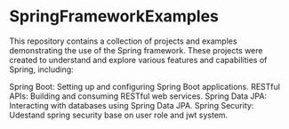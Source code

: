 			
# SpringFrameworkExamples

This repository contains a collection of projects and examples demonstrating the use of the Spring framework. These projects were created to understand and explore various features and capabilities of Spring, including:

Spring Boot: Setting up and configuring Spring Boot applications.
RESTful APIs: Building and consuming RESTful web services.
Spring Data JPA: Interacting with databases using Spring Data JPA.
Spring Security: Udestand spring security base on user role and jwt system.
